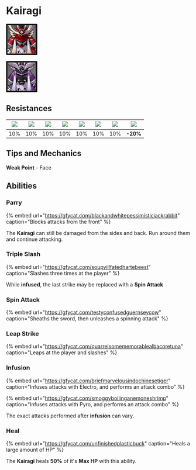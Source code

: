 # Kairagi

![](../../.gitbook/assets/kairagi-pyro-.png)

![](../../.gitbook/assets/kairagi-electro-.png)

## Resistances

| ​​![](https://firebasestorage.googleapis.com/v0/b/gitbook-28427.appspot.com/o/assets%2F-MVAGyyACcSzyzfmgy7f%2Fsync%2F485abc41b72e4fb75fd6cf1b2c21d83a5da9a05c.png?generation=1615182625871961&alt=media) | ​​![](https://firebasestorage.googleapis.com/v0/b/gitbook-28427.appspot.com/o/assets%2F-MVAGyyACcSzyzfmgy7f%2Fsync%2F1a9d730812988c6cd8678f117630d179f689cee0.png?generation=1615182626544397&alt=media) | ​​![](https://firebasestorage.googleapis.com/v0/b/gitbook-28427.appspot.com/o/assets%2F-MVAGyyACcSzyzfmgy7f%2Fsync%2Fe0472b52c548a7162a648c191cad9b7bbdf4498b.png?generation=1615182626170812&alt=media) | ​​![](https://firebasestorage.googleapis.com/v0/b/gitbook-28427.appspot.com/o/assets%2F-MVAGyyACcSzyzfmgy7f%2Fsync%2Fa8efded210241d0c6764e2819b9c750deff8a6d4.png?generation=1615182626278065&alt=media) | ​​![](https://firebasestorage.googleapis.com/v0/b/gitbook-28427.appspot.com/o/assets%2F-MVAGyyACcSzyzfmgy7f%2Fsync%2F68e4777d7c38eb974be29d8260b1f52709a44a26.png?generation=1615182625284983&alt=media) | ​​![](https://firebasestorage.googleapis.com/v0/b/gitbook-28427.appspot.com/o/assets%2F-MVAGyyACcSzyzfmgy7f%2Fsync%2Fcb0b6d83e3899b9d4310fb78ce58ccad28b8c839.png?generation=1615182626007947&alt=media) | ​​![](https://firebasestorage.googleapis.com/v0/b/gitbook-28427.appspot.com/o/assets%2F-MVAGyyACcSzyzfmgy7f%2Fsync%2F347363c813f76f26b0c6c74df49012812f9fe690.png?generation=1615182625760905&alt=media) | ​​![](https://firebasestorage.googleapis.com/v0/b/gitbook-28427.appspot.com/o/assets%2F-MVAGyyACcSzyzfmgy7f%2Fsync%2F7db8ec0e8a47656e2367909ab5d65aa19effb930.png?generation=1615182626144273&alt=media) |
| :---: | :---: | :---: | :---: | :---: | :---: | :---: | :---: |
| 10% | 10% | 10% | 10% | 10% | 10% | 10% | **-20%** |

## Tips and Mechanics

**Weak Point** - Face



## Abilities

### Parry

{% embed url="https://gfycat.com/blackandwhitepessimisticjackrabbit" caption="Blocks attacks from the front" %}

The **Kairagi** can still be damaged from the sides and back. Run around them and continue attacking.

### Triple Slash

{% embed url="https://gfycat.com/soupyillfatedhartebeest" caption="Slashes three times at the player" %}

While **infused**, the last strike may be replaced with a **Spin Attack**

### Spin Attack

{% embed url="https://gfycat.com/testyconfusedguernseycow" caption="Sheaths the sword, then unleashes a spinning attack" %}

### Leap Strike

{% embed url="https://gfycat.com/quarrelsomememorablealbacoretuna" caption="Leaps at the player and slashes" %}

### Infusion

{% embed url="https://gfycat.com/briefmarvelousindochinesetiger" caption="Infuses attacks with Electro, and performs an attack combo" %}

{% embed url="https://gfycat.com/smoggyboilinganemoneshrimp" caption="Infuses attacks with Pyro, and performs an attack combo" %}

The exact attacks performed after **infusion** can vary.

### Heal

{% embed url="https://gfycat.com/unfinishedplasticbuck" caption="Heals a large amount of HP" %}

The **Kairagi** heals **50%** of it's **Max HP** with this ability.







